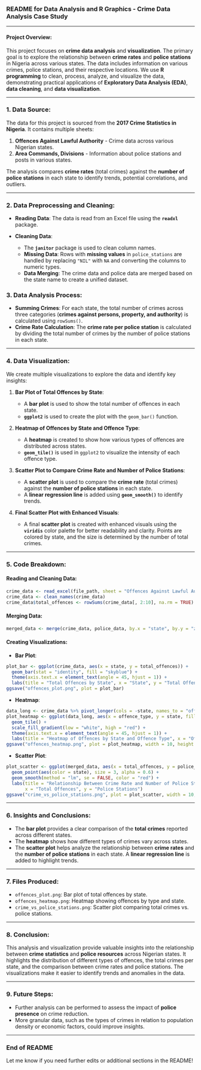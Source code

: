 ### **README for Data Analysis and R Graphics - Crime Data Analysis Case Study**

---

#### **Project Overview:**

This project focuses on **crime data analysis** and **visualization**. The primary goal is to explore the relationship between **crime rates** and **police stations** in Nigeria across various states. The data includes information on various crimes, police stations, and their respective locations. We use **R programming** to clean, process, analyze, and visualize the data, demonstrating practical applications of **Exploratory Data Analysis (EDA)**, **data cleaning**, and **data visualization**.

---

### **1. Data Source:**

The data for this project is sourced from the **2017 Crime Statistics in Nigeria**. It contains multiple sheets:

1. **Offences Against Lawful Authority** - Crime data across various Nigerian states.
2. **Area Commands, Divisions** - Information about police stations and posts in various states.

The analysis compares **crime rates** (total crimes) against the **number of police stations** in each state to identify trends, potential correlations, and outliers.

---

### **2. Data Preprocessing and Cleaning:**

* **Reading Data**: The data is read from an Excel file using the **`readxl`** package.
* **Cleaning Data**:

  * The **`janitor`** package is used to clean column names.
  * **Missing Data**: Rows with **missing values** in `police_stations` are handled by replacing `"NIL"` with `NA` and converting the columns to numeric types.
  * **Data Merging**: The crime data and police data are merged based on the state name to create a unified dataset.

### **3. Data Analysis Process:**

* **Summing Crimes**: For each state, the total number of crimes across three categories (**crimes against persons, property, and authority**) is calculated using `rowSums()`.
* **Crime Rate Calculation**: The **crime rate per police station** is calculated by dividing the total number of crimes by the number of police stations in each state.

---

### **4. Data Visualization:**

We create multiple visualizations to explore the data and identify key insights:

1. **Bar Plot of Total Offences by State**:

   * A **bar plot** is used to show the total number of offences in each state.
   * **`ggplot2`** is used to create the plot with the `geom_bar()` function.

2. **Heatmap of Offences by State and Offence Type**:

   * A **heatmap** is created to show how various types of offences are distributed across states.
   * **`geom_tile()`** is used in `ggplot2` to visualize the intensity of each offence type.

3. **Scatter Plot to Compare Crime Rate and Number of Police Stations**:

   * A **scatter plot** is used to compare the **crime rate** (total crimes) against the **number of police stations** in each state.
   * A **linear regression line** is added using **`geom_smooth()`** to identify trends.

4. **Final Scatter Plot with Enhanced Visuals**:

   * A final **scatter plot** is created with enhanced visuals using the **`viridis`** color palette for better readability and clarity. Points are colored by state, and the size is determined by the number of total crimes.

---

### **5. Code Breakdown:**

#### **Reading and Cleaning Data:**

```r
crime_data <- read_excel(file_path, sheet = "Offences Against Lawful Auth.", skip = 1)
crime_data <- clean_names(crime_data)
crime_data$total_offences <- rowSums(crime_data[, 2:10], na.rm = TRUE)
```

#### **Merging Data:**

```r
merged_data <- merge(crime_data, police_data, by.x = "state", by.y = "zonal_hq", all.x = TRUE)
```

#### **Creating Visualizations:**

* **Bar Plot**:

```r
plot_bar <- ggplot(crime_data, aes(x = state, y = total_offences)) +
  geom_bar(stat = "identity", fill = "skyblue") +
  theme(axis.text.x = element_text(angle = 45, hjust = 1)) +
  labs(title = "Total Offences by State", x = "State", y = "Total Offences")
ggsave("offences_plot.png", plot = plot_bar)
```

* **Heatmap**:

```r
data_long <- crime_data %>% pivot_longer(cols = -state, names_to = "offence_type", values_to = "offence_count")
plot_heatmap <- ggplot(data_long, aes(x = offence_type, y = state, fill = offence_count)) +
  geom_tile() +
  scale_fill_gradient(low = "white", high = "red") +
  theme(axis.text.x = element_text(angle = 45, hjust = 1)) +
  labs(title = "Heatmap of Offences by State and Offence Type", x = "Offence Type", y = "State")
ggsave("offences_heatmap.png", plot = plot_heatmap, width = 10, height = 6, units = "in")
```

* **Scatter Plot**:

```r
plot_scatter <- ggplot(merged_data, aes(x = total_offences, y = police_stations)) +
  geom_point(aes(color = state), size = 3, alpha = 0.6) +
  geom_smooth(method = "lm", se = FALSE, color = "red") +  
  labs(title = "Relationship Between Crime Rate and Number of Police Stations",
       x = "Total Offences", y = "Police Stations")
ggsave("crime_vs_police_stations.png", plot = plot_scatter, width = 10, height = 6, units = "in")
```

---

### **6. Insights and Conclusions:**

* The **bar plot** provides a clear comparison of the **total crimes** reported across different states.
* The **heatmap** shows how different types of crimes vary across states.
* The **scatter plot** helps analyze the relationship between **crime rates** and the **number of police stations** in each state. A **linear regression line** is added to highlight trends.

---

### **7. Files Produced:**

* `offences_plot.png`: Bar plot of total offences by state.
* `offences_heatmap.png`: Heatmap showing offences by type and state.
* `crime_vs_police_stations.png`: Scatter plot comparing total crimes vs. police stations.

---

### **8. Conclusion:**

This analysis and visualization provide valuable insights into the relationship between **crime statistics** and **police resources** across Nigerian states. It highlights the distribution of different types of offences, the total crimes per state, and the comparison between crime rates and police stations. The visualizations make it easier to identify trends and anomalies in the data.

---

### **9. Future Steps:**

* Further analysis can be performed to assess the impact of **police presence** on crime reduction.
* More granular data, such as the types of crimes in relation to population density or economic factors, could improve insights.

---

### **End of README**

Let me know if you need further edits or additional sections in the README!
